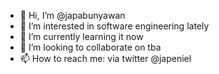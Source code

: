 - 👋 Hi, I’m @japabunyawan
- 👀 I’m interested in software engineering lately
- 🌱 I’m currently learning it now
- 💞️ I’m looking to collaborate on tba
- 📫 How to reach me: via twitter @japeniel

<!---
japabunyawan/japabunyawan is a ✨ special ✨ repository because its `README.md` (this file) appears on your GitHub profile.
You can click the Preview link to take a look at your changes.
--->
